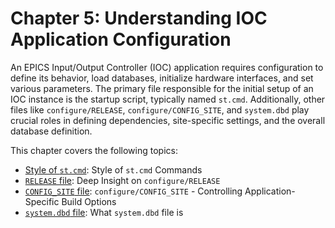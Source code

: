 # Chapter 5: Understanding IOC Application Configuration

An EPICS Input/Output Controller (IOC) application requires configuration to define its behavior, load databases, initialize hardware interfaces, and set various parameters. The primary file responsible for the initial setup of an IOC instance is the startup script, typically named `st.cmd`. Additionally, other files like `configure/RELEASE`, `configure/CONFIG_SITE`, and `system.dbd` play crucial roles in defining dependencies, site-specific settings, and the overall database definition.

This chapter covers the following topics:

- [Style of `st.cmd`](how-to-ioc-log1.md): Style of `st.cmd` Commands
- [`RELEASE` file](how-to-ioc-log2.md): Deep Insight on `configure/RELEASE`
- [`CONFIG_SITE` file](how-to-ioc-log3.md): `configure/CONFIG_SITE` - Controlling Application-Specific Build Options
- [`system.dbd` file](how-to-ioc-log4.md): What `system.dbd` file is
 